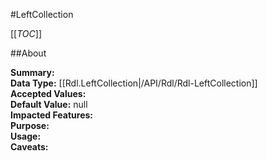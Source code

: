 #LeftCollection

[[_TOC_]]

##About

**Summary:**   
**Data Type:** [[Rdl.LeftCollection|/API/Rdl/Rdl-LeftCollection]]  
**Accepted Values:**   
**Default Value:** null  
**Impacted Features:**   
**Purpose:**   
**Usage:**   
**Caveats:**   

